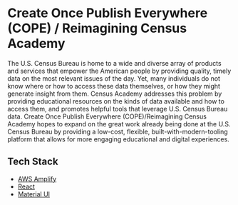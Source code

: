 # Create Once Publish Everywhere (COPE) / Reimagining Census Academy

The U.S. Census Bureau is home to a wide and diverse array of products and services that empower the American people by providing quality, timely data on the most relevant issues of the day. Yet, many individuals do not know where or how to access these data themselves, or how they might generate insight from them. Census Academy addresses this problem by providing educational resources on the kinds of data available and how to access them, and promotes helpful tools that leverage U.S. Census Bureau data. Create Once Publish Everywhere (COPE)/Reimagining Census Academy hopes to expand on the great work already being done at the U.S. Census Bureau by providing a low-cost, flexible, built-with-modern-tooling platform that allows for more engaging educational and digital experiences.

## Tech Stack

- [AWS Amplify](https://aws.amazon.com/amplify/)
- [React](https://reactjs.org/)
- [Material UI](https://material-ui.com/)
